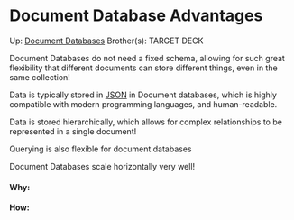# Document Database Advantages

Up: [Document Databases](document_databases)
Brother(s):
TARGET DECK

Document Databases do not need a fixed schema, allowing for such great flexibility that different documents can store different things, even in the same collection!

Data is typically stored in [JSON](json) in Document databases, which is highly compatible with modern programming languages, and human-readable.

Data is stored hierarchically, which allows for complex relationships to be represented in a single document!

Querying is also flexible for document databases

Document Databases scale horizontally very well!




































#### Why:
#### How:









